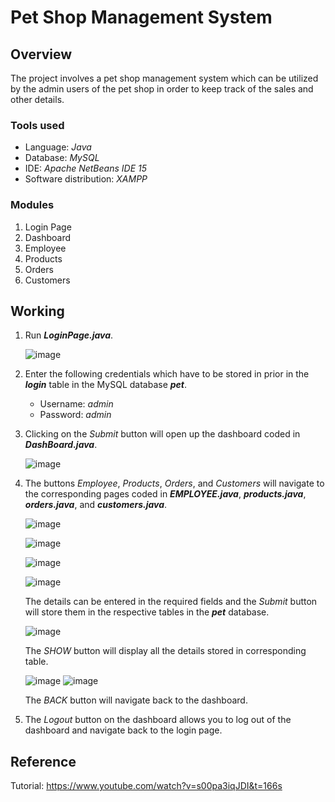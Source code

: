 # Pet Shop Management System

## Overview
The project involves a pet shop management system which can be utilized by the admin users of the pet shop in order to keep track of the sales and other details. 
### Tools used
- Language: *Java*
- Database: *MySQL*
- IDE: *Apache NetBeans IDE 15*
- Software distribution: *XAMPP*
### Modules
1. Login Page
2. Dashboard
3. Employee
4. Products
5. Orders
6. Customers

## Working

1. Run ***LoginPage.java***. 

   ![image](https://user-images.githubusercontent.com/105790353/206890760-e38e6081-2578-4ff6-90e3-5f547b7c7286.png)
   
2. Enter the following credentials which have to be stored in prior in the ***login*** table in the MySQL database ***pet***.
    - Username: *admin*
    - Password: *admin*

3. Clicking on the *Submit* button will open up the dashboard coded in ***DashBoard.java***.
   
   ![image](https://user-images.githubusercontent.com/105790353/206890716-64c8505f-3e56-4b9b-b1b6-030454ecf655.png)
   
4. The buttons *Employee*, *Products*, *Orders*, and *Customers*  will navigate to the corresponding pages coded in ***EMPLOYEE.java***, ***products.java***, ***orders.java***, and ***customers.java***.

   ![image](https://user-images.githubusercontent.com/105790353/206891262-31d65d7f-c9fe-4a5d-b7c8-45dfb8af721a.png) 
   
   ![image](https://user-images.githubusercontent.com/105790353/206891295-dee172b8-c8f9-452e-9513-0f79d1d4c831.png) 
   
   ![image](https://user-images.githubusercontent.com/105790353/206891350-c7532931-4fd9-42fc-896f-e69ebcbdd4e6.png)
   
   ![image](https://user-images.githubusercontent.com/105790353/206892890-dc881cf0-aa20-475d-b723-92ebc4ea6857.png)
   
   The details can be entered in the required fields and the *Submit* button will store them in the respective tables in the ***pet*** database. 
   
   ![image](https://user-images.githubusercontent.com/105790353/206892446-51a28a59-441c-41af-a43b-b1f15cafd709.png)
   
   The *SHOW* button will display all the details stored in corresponding table.
   
   ![image](https://user-images.githubusercontent.com/105790353/206893327-ee47a2e3-b0d5-4259-9b73-b807baaee3d9.png)
   ![image](https://user-images.githubusercontent.com/105790353/206892773-b469a6d5-0293-4073-b0c6-8274e4bff8d6.png)

   The *BACK* button will navigate back to the dashboard.
   
5. The *Logout* button on the dashboard allows you to log out of the dashboard and navigate back to the login page.

## Reference
Tutorial: https://www.youtube.com/watch?v=s00pa3iqJDI&t=166s
   

   
   
   
   

   
   

